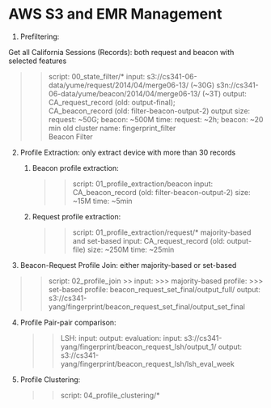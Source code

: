AWS S3 and EMR Management
=========================
1. Prefiltering:  
  
  Get all California Sessions (Records): both request and beacon with selected features
  >> script: 
  			     00_state_filter/*
  >> input: 
  			     s3://cs341-06-data/yume/request/2014/04/merge06-13/     (~30G)
  			     s3n://cs341-06-data/yume/beacon/2014/04/merge06-13/     (~3T)
  >> output: 
  			     CA_request_record (old: output-final);  
  			     CA_beacon_record (old: filter-beacon-output-2)
  >> output size: 
  			     request: ~50G; 
  			     beacon: ~500M
  >> time: 
  			     request: ~2h; 
  			     beacon: ~20 min
  >> old cluster name: 
            fingerprint_filter  
  			     Beacon Filter 

 
2. Profile Extraction: only extract device with more than 30 records

 	1) Beacon profile extraction:
 	   >> script: 
 	   		       	01_profile_extraction/beacon
 	   >> input:
 	   		       	CA_beacon_record (old: filter-beacon-output-2)
 	   >> size:   ~15M
 	   >> time:   ~5min

 	2) Request profile extraction:
 	   >> script: 
     			      01_profile_extraction/request/*
       		      majority-based and set-based
 	   >> input:
    		        CA_request_record (old: output-file)
 	   >> size:   ~250M
 	   >> time:   ~25min


3. Beacon-Request Profile Join:  either majority-based or set-based
	
  >> script:
			       02_profile_join
	>> input: 
		        >>> majority-based profile: 
		        >>> set-based profile: beacon_request_set_final/output_full/ 
  >> output:
             s3://cs341-yang/fingerprint/beacon_request_set_final/output_set_final


4. Profile Pair-pair comparison:
   >> LSH:
          input: 
          output: 
   >> evaluation: 
          input: s3://cs341-yang/fingerprint/beacon_request_lsh/output_1/
          output: s3://cs341-yang/fingerprint/beacon_request_lsh/lsh_eval_week


5. Profile Clustering:
   >> script: 04_profile_clustering/*




